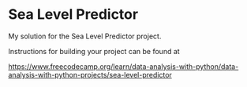 # Sea Level Predictor

My solution for the Sea Level Predictor project. 

Instructions for building your project can be found at 

https://www.freecodecamp.org/learn/data-analysis-with-python/data-analysis-with-python-projects/sea-level-predictor
